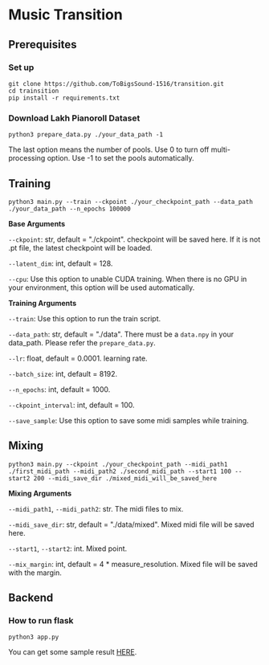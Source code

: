 # Music Transition
## Prerequisites
### Set up
```
git clone https://github.com/ToBigsSound-1516/transition.git
cd trainsition
pip install -r requirements.txt
```

### Download Lakh Pianoroll Dataset
```
python3 prepare_data.py ./your_data_path -1
```
The last option means the number of pools. Use 0 to turn off multi-processing option. Use -1 to set the pools automatically.
## Training
```
python3 main.py --train --ckpoint ./your_checkpoint_path --data_path ./your_data_path --n_epochs 100000
```

**Base Arguments**

`--ckpoint`: str, default = "./ckpoint". checkpoint will be saved here. If it is not .pt file, the latest checkpoint will be loaded.

`--latent_dim`: int, default = 128.

`--cpu`: Use this option to unable CUDA training. When there is no GPU in your environment, this option will be used automatically.


**Training Arguments**

`--train`: Use this option to run the train script.

`--data_path`: str, default = "./data". There must be a `data.npy` in your data_path. Please refer the `prepare_data.py`.

`--lr`: float, default = 0.0001. learning rate.

`--batch_size`: int, default = 8192.

`--n_epochs`: int, default = 1000. 

`--ckpoint_interval`: int, default = 100.

`--save_sample`: Use this option to save some midi samples while training.

## Mixing
```
python3 main.py --ckpoint ./your_checkpoint_path --midi_path1 ./first_midi_path --midi_path2 ./second_midi_path --start1 100 --start2 200 --midi_save_dir ./mixed_midi_will_be_saved_here
```

**Mixing Arguments**

`--midi_path1`, `--midi_path2`: str. The midi files to mix.

`--midi_save_dir`: str, default = "./data/mixed". Mixed midi file will be saved here.

`--start1`, `--start2`: int. Mixed point.

`--mix_margin`: int, default = 4 * measure_resolution. Mixed file will be saved with the margin.

## Backend

### How to run flask
```
python3 app.py
```
You can get some sample result [HERE](http://101.101.217.27:1516/dj).
